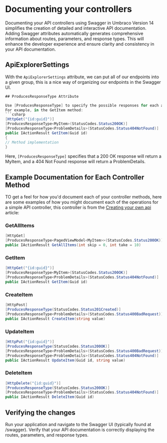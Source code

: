 ﻿# Documenting your controllers
Documenting your API controllers using Swagger in Umbraco Version 14 simplifies the creation of detailed and interactive API documentation. Adding Swagger attributes automatically generates comprehensive information about routes, parameters, and response types. This will enhance the developer experience and ensure clarity and consistency in your API documentation.


## ApiExplorerSettings
With the `ApiExplorerSettings` attribute, we can put all of our endpoints into a given group, this is a nice way of organizing our endpoints in the Swagger UI.

```csharp
## ProducesResponseType Attribute

Use [ProducesResponseType] to specify the possible responses for each action method. This helps Swagger generate accurate documentation for your API.
For example, in the GetItem method:
```csharp
[HttpGet("{id:guid}")]
[ProducesResponseType<MyItem>(StatusCodes.Status200OK)]
[ProducesResponseType<ProblemDetails>(StatusCodes.Status404NotFound)]
public IActionResult GetItem(Guid id)
{
// Method implementation
}
```

Here, `[ProducesResponseType]` specifies that a 200 OK response will return a MyItem, and a 404 Not Found response will return a ProblemDetails.

## Example Documentation for Each Controller Method
TO get a feel for how you'd document each of your controller methods, here are some examples of how you might document each of the operations for a simple API controller, this controller is from the [Creating your own api](./create-your-own-api.md) article:
### GetAllItems
```csharp
[HttpGet]
[ProducesResponseType<PagedViewModel<MyItem>>(StatusCodes.Status200OK)]
public IActionResult GetAllItems(int skip = 0, int take = 10)
```
### GetItem

```csharp
[HttpGet("{id:guid}")]
[ProducesResponseType<MyItem>(StatusCodes.Status200OK)]
[ProducesResponseType<ProblemDetails>(StatusCodes.Status404NotFound)]
public IActionResult GetItem(Guid id)
```
### CreateItem

```csharp
[HttpPost]
[ProducesResponseType(StatusCodes.Status201Created)]
[ProducesResponseType<ProblemDetails>(StatusCodes.Status400BadRequest)]
public IActionResult CreateItem(string value)
```
### UpdateItem

```csharp
[HttpPut("{id:guid}")]
[ProducesResponseType(StatusCodes.Status200OK)]
[ProducesResponseType<ProblemDetails>(StatusCodes.Status400BadRequest)]
[ProducesResponseType<ProblemDetails>(StatusCodes.Status404NotFound)]
public IActionResult UpdateItem(Guid id, string value)
```
### DeleteItem

```csharp
[HttpDelete("{id:guid}")]
[ProducesResponseType(StatusCodes.Status200OK)]
[ProducesResponseType<ProblemDetails>(StatusCodes.Status404NotFound)]
public IActionResult DeleteItem(Guid id)
```
## Verifying the changes
Run your application and navigate to the Swagger UI (typically found at /swagger).
Verify that your API documentation is correctly displaying the routes, parameters, and response types.
